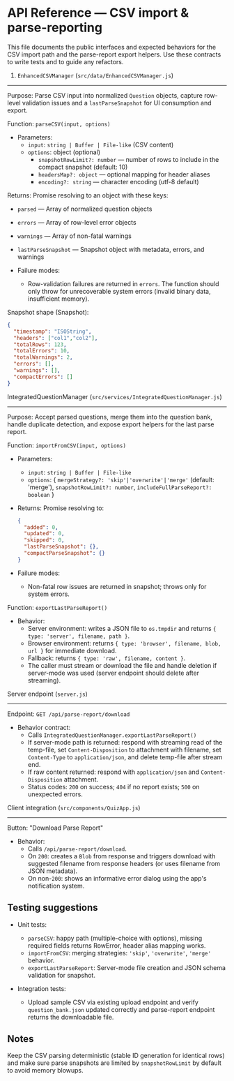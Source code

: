 API Reference — CSV import & parse-reporting
===========================================

This file documents the public interfaces and expected behaviors for the CSV import path and the parse-report export helpers. Use these contracts to write tests and to guide any refactors.

1. `EnhancedCSVManager` (`src/data/EnhancedCSVManager.js`)

---

Purpose: Parse CSV input into normalized `Question` objects, capture row-level validation issues and a `lastParseSnapshot` for UI consumption and export.

Function: `parseCSV(input, options)`

- Parameters:
  - `input`: `string | Buffer | File-like` (CSV content)
  - `options`: object (optional)
    - `snapshotRowLimit?: number` — number of rows to include in the compact snapshot (default: 10)
    - `headersMap?: object` — optional mapping for header aliases
    - `encoding?: string` — character encoding (utf-8 default)

Returns: Promise resolving to an object with these keys:

- `parsed` — Array of normalized question objects
- `errors` — Array of row-level error objects
- `warnings` — Array of non-fatal warnings
- `lastParseSnapshot` — Snapshot object with metadata, errors, and warnings

- Failure modes:
  - Row-validation failures are returned in `errors`. The function should only throw for unrecoverable system errors (invalid binary data, insufficient memory).

Snapshot shape (Snapshot):

```json
{
  "timestamp": "ISOString",
  "headers": ["col1","col2"],
  "totalRows": 123,
  "totalErrors": 10,
  "totalWarnings": 2,
  "errors": [],
  "warnings": [],
  "compactErrors": []
}
```

IntegratedQuestionManager (`src/services/IntegratedQuestionManager.js`)

---

Purpose: Accept parsed questions, merge them into the question bank, handle duplicate detection, and expose export helpers for the last parse report.

Function: `importFromCSV(input, options)`

- Parameters:
  - `input`: `string | Buffer | File-like`
  - `options`: {
      `mergeStrategy?: 'skip'|'overwrite'|'merge'` (default: 'merge'),
      `snapshotRowLimit?: number`,
      `includeFullParseReport?: boolean`
    }

- Returns: Promise resolving to:

  ```json
  {
    "added": 0,
    "updated": 0,
    "skipped": 0,
    "lastParseSnapshot": {},
    "compactParseSnapshot": {}
  }
  ```

- Failure modes:
  - Non-fatal row issues are returned in snapshot; throws only for system errors.

Function: `exportLastParseReport()`

- Behavior:
  - Server environment: writes a JSON file to `os.tmpdir` and returns `{ type: 'server', filename, path }`.
  - Browser environment: returns `{ type: 'browser', filename, blob, url }` for immediate download.
  - Fallback: returns `{ type: 'raw', filename, content }`.
  - The caller must stream or download the file and handle deletion if server-mode was used (server endpoint should delete after streaming).


Server endpoint (`server.js`)

---

Endpoint: `GET /api/parse-report/download`

- Behavior contract:
  - Calls `IntegratedQuestionManager.exportLastParseReport()`
  - If server-mode path is returned: respond with streaming read of the temp-file, set `Content-Disposition` to attachment with filename, set `Content-Type` to `application/json`, and delete temp-file after stream end.
  - If raw content returned: respond with `application/json` and `Content-Disposition` attachment.
  - Status codes: `200` on success; `404` if no report exists; `500` on unexpected errors.


Client integration (`src/components/QuizApp.js`)

---

Button: "Download Parse Report"

- Behavior:
  - Calls `/api/parse-report/download`.
  - On `200`: creates a `Blob` from response and triggers download with suggested filename from response headers (or uses filename from JSON metadata).
  - On non-`200`: shows an informative error dialog using the app's notification system.

Testing suggestions
-------------------

- Unit tests:
  - `parseCSV`: happy path (multiple-choice with options), missing required fields returns RowError, header alias mapping works.
  - `importFromCSV`: merging strategies: `'skip'`, `'overwrite'`, `'merge'` behavior.
  - `exportLastParseReport`: Server-mode file creation and JSON schema validation for snapshot.

- Integration tests:
  - Upload sample CSV via existing upload endpoint and verify `question_bank.json` updated correctly and parse-report endpoint returns the downloadable file.

Notes
-----

Keep the CSV parsing deterministic (stable ID generation for identical rows) and make sure parse snapshots are limited by `snapshotRowLimit` by default to avoid memory blowups.
